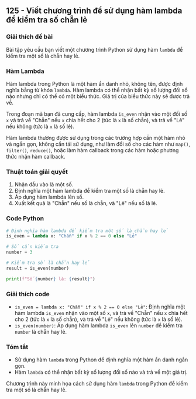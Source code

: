 ## 125 - Viết chương trình để sử dụng hàm lambda để kiểm tra số chẵn lẻ

### Giải thích đề bài

Bài tập yêu cầu bạn viết một chương trình Python sử dụng hàm `lambda` để kiểm tra một số là chẵn hay lẻ.

### Hàm Lambda

Hàm lambda trong Python là một hàm ẩn danh nhỏ, không tên, được định nghĩa bằng từ khóa `lambda`. Hàm lambda có thể nhận bất kỳ số lượng đối số nào nhưng chỉ có thể có một biểu thức. Giá trị của biểu thức này sẽ được trả về.

Trong đoạn mã bạn đã cung cấp, hàm lambda `is_even` nhận vào một đối số `x` và trả về "Chẵn" nếu `x` chia hết cho 2 (tức là `x` là số chẵn), và trả về "Lẻ" nếu không (tức là `x` là số lẻ).

Hàm lambda thường được sử dụng trong các trường hợp cần một hàm nhỏ và ngắn gọn, không cần tái sử dụng, như làm đối số cho các hàm như `map()`, `filter()`, `reduce()`, hoặc làm hàm callback trong các hàm hoặc phương thức nhận hàm callback.

### Thuật toán giải quyết

1. Nhận đầu vào là một số.
2. Định nghĩa một hàm lambda để kiểm tra một số là chẵn hay lẻ.
3. Áp dụng hàm lambda lên số.
4. Xuất kết quả là "Chẵn" nếu số là chẵn, và "Lẻ" nếu số là lẻ.

### Code Python

```python
# Định nghĩa hàm lambda để kiểm tra một số là chẵn hay lẻ
is_even = lambda x: "Chẵn" if x % 2 == 0 else "Lẻ"

# Số cần kiểm tra
number = 3

# Kiểm tra số là chẵn hay lẻ
result = is_even(number)

print(f"Số {number} là: {result}")
```

### Giải thích code

- `is_even = lambda x: "Chẵn" if x % 2 == 0 else "Lẻ"`: Định nghĩa một hàm lambda `is_even` nhận vào một số `x`, và trả về "Chẵn" nếu `x` chia hết cho 2 (tức là `x` là số chẵn), và trả về "Lẻ" nếu không (tức là `x` là số lẻ).
- `is_even(number)`: Áp dụng hàm lambda `is_even` lên `number` để kiểm tra `number` là chẵn hay lẻ.

### Tóm tắt

- Sử dụng hàm `lambda` trong Python để định nghĩa một hàm ẩn danh ngắn gọn.
- Hàm `lambda` có thể nhận bất kỳ số lượng đối số nào và trả về một giá trị.

Chương trình này minh họa cách sử dụng hàm `lambda` trong Python để kiểm tra một số là chẵn hay lẻ.
